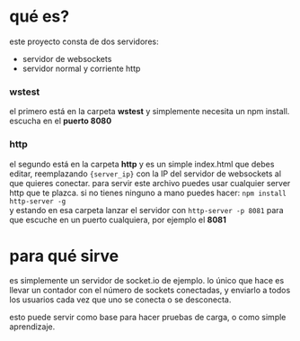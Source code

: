 # qué es?
este proyecto consta de dos servidores:
 - servidor de websockets
 - servidor normal y corriente http

### wstest
el primero está en la carpeta **wstest** y simplemente necesita un npm install. 
escucha en el **puerto 8080**

### http
el segundo está en la carpeta **http** y es un simple index.html que debes editar, reemplazando `{server_ip}` con la IP del servidor de websockets al que quieres conectar.
para servir este archivo puedes usar cualquier server http que te plazca. si no tienes ninguno a mano puedes hacer:
`npm install http-server -g`  
y estando en esa carpeta lanzar el servidor con `http-server -p 8081` para que escuche en un puerto cualquiera, por ejemplo el **8081**

# para qué sirve
es simplemente un servidor de socket.io de ejemplo. lo único que hace es llevar un contador con el número de sockets conectadas, 
y enviarlo a todos los usuarios cada vez que uno se conecta o se desconecta.

esto puede servir como base para hacer pruebas de carga, o como simple aprendizaje.
